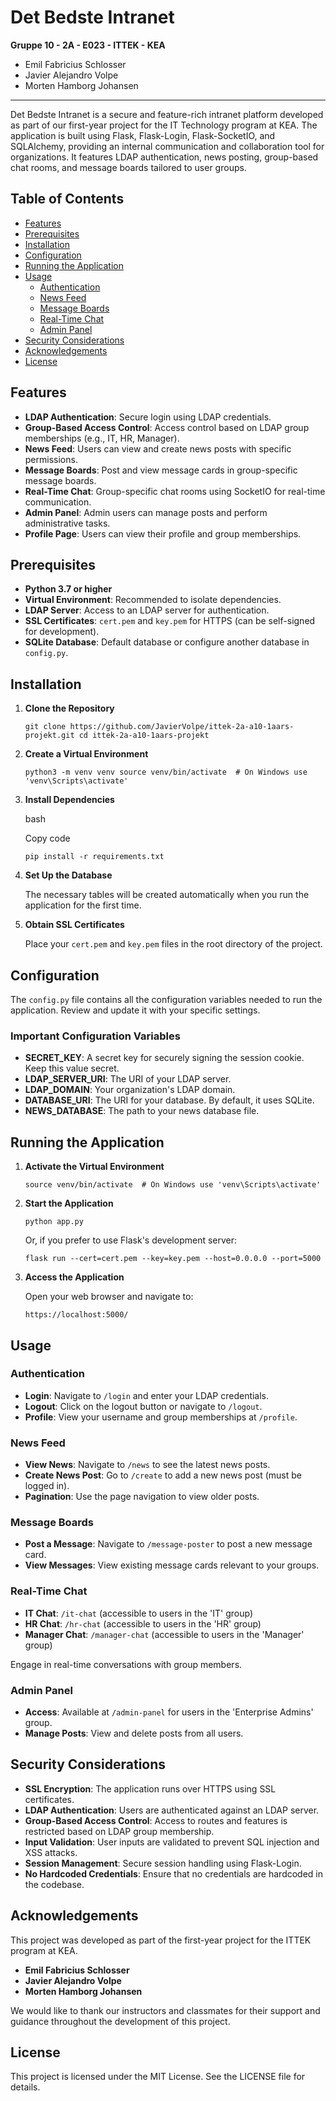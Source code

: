Det Bedste Intranet
===================

**Gruppe 10 - 2A - E023 - ITTEK - KEA**

-   Emil Fabricius Schlosser
-   Javier Alejandro Volpe
-   Morten Hamborg Johansen

* * * * *

Det Bedste Intranet is a secure and feature-rich intranet platform developed as part of our first-year project for the IT Technology program at KEA. The application is built using Flask, Flask-Login, Flask-SocketIO, and SQLAlchemy, providing an internal communication and collaboration tool for organizations. It features LDAP authentication, news posting, group-based chat rooms, and message boards tailored to user groups.

Table of Contents
-----------------

-   [Features](#features)
-   [Prerequisites](#prerequisites)
-   [Installation](#installation)
-   [Configuration](#configuration)
-   [Running the Application](#running-the-application)
-   [Usage](#usage)
    -   [Authentication](#authentication)
    -   [News Feed](#news-feed)
    -   [Message Boards](#message-boards)
    -   [Real-Time Chat](#real-time-chat)
    -   [Admin Panel](#admin-panel)
-   [Security Considerations](#security-considerations)
-   [Acknowledgements](#acknowledgements)
-   [License](#license)

Features
--------

-   **LDAP Authentication**: Secure login using LDAP credentials.
-   **Group-Based Access Control**: Access control based on LDAP group memberships (e.g., IT, HR, Manager).
-   **News Feed**: Users can view and create news posts with specific permissions.
-   **Message Boards**: Post and view message cards in group-specific message boards.
-   **Real-Time Chat**: Group-specific chat rooms using SocketIO for real-time communication.
-   **Admin Panel**: Admin users can manage posts and perform administrative tasks.
-   **Profile Page**: Users can view their profile and group memberships.


Prerequisites
-------------

-   **Python 3.7 or higher**
-   **Virtual Environment**: Recommended to isolate dependencies.
-   **LDAP Server**: Access to an LDAP server for authentication.
-   **SSL Certificates**: `cert.pem` and `key.pem` for HTTPS (can be self-signed for development).
-   **SQLite Database**: Default database or configure another database in `config.py`.

Installation
------------

1.  **Clone the Repository**


    `git clone https://github.com/JavierVolpe/ittek-2a-a10-1aars-projekt.git
    cd ittek-2a-a10-1aars-projekt`

2.  **Create a Virtual Environment**


    `python3 -m venv venv
    source venv/bin/activate  # On Windows use 'venv\Scripts\activate'`

3.  **Install Dependencies**

    bash

    Copy code

    `pip install -r requirements.txt`

4.  **Set Up the Database**

    The necessary tables will be created automatically when you run the application for the first time.

5.  **Obtain SSL Certificates**

    Place your `cert.pem` and `key.pem` files in the root directory of the project.

Configuration
-------------

The `config.py` file contains all the configuration variables needed to run the application. Review and update it with your specific settings.

### Important Configuration Variables

-   **SECRET_KEY**: A secret key for securely signing the session cookie. Keep this value secret.
-   **LDAP_SERVER_URI**: The URI of your LDAP server.
-   **LDAP_DOMAIN**: Your organization's LDAP domain.
-   **DATABASE_URI**: The URI for your database. By default, it uses SQLite.
-   **NEWS_DATABASE**: The path to your news database file.

Running the Application
-----------------------

1.  **Activate the Virtual Environment**


    `source venv/bin/activate  # On Windows use 'venv\Scripts\activate'`

2.  **Start the Application**

    `python app.py`

    Or, if you prefer to use Flask's development server:

    `flask run --cert=cert.pem --key=key.pem --host=0.0.0.0 --port=5000`

3.  **Access the Application**

    Open your web browser and navigate to:

    `https://localhost:5000/`

Usage
-----

### Authentication

-   **Login**: Navigate to `/login` and enter your LDAP credentials.
-   **Logout**: Click on the logout button or navigate to `/logout`.
-   **Profile**: View your username and group memberships at `/profile`.

### News Feed

-   **View News**: Navigate to `/news` to see the latest news posts.
-   **Create News Post**: Go to `/create` to add a new news post (must be logged in).
-   **Pagination**: Use the page navigation to view older posts.

### Message Boards

-   **Post a Message**: Navigate to `/message-poster` to post a new message card.
-   **View Messages**: View existing message cards relevant to your groups.

### Real-Time Chat

-   **IT Chat**: `/it-chat` (accessible to users in the 'IT' group)
-   **HR Chat**: `/hr-chat` (accessible to users in the 'HR' group)
-   **Manager Chat**: `/manager-chat` (accessible to users in the 'Manager' group)

Engage in real-time conversations with group members.

### Admin Panel

-   **Access**: Available at `/admin-panel` for users in the 'Enterprise Admins' group.
-   **Manage Posts**: View and delete posts from all users.

Security Considerations
-----------------------

-   **SSL Encryption**: The application runs over HTTPS using SSL certificates.
-   **LDAP Authentication**: Users are authenticated against an LDAP server.
-   **Group-Based Access Control**: Access to routes and features is restricted based on LDAP group membership.
-   **Input Validation**: User inputs are validated to prevent SQL injection and XSS attacks.
-   **Session Management**: Secure session handling using Flask-Login.
-   **No Hardcoded Credentials**: Ensure that no credentials are hardcoded in the codebase.

Acknowledgements
----------------

This project was developed as part of the first-year project for the ITTEK program at KEA.

-   **Emil Fabricius Schlosser**
-   **Javier Alejandro Volpe**
-   **Morten Hamborg Johansen**

We would like to thank our instructors and classmates for their support and guidance throughout the development of this project.

License
-------

This project is licensed under the MIT License. See the LICENSE file for details.
